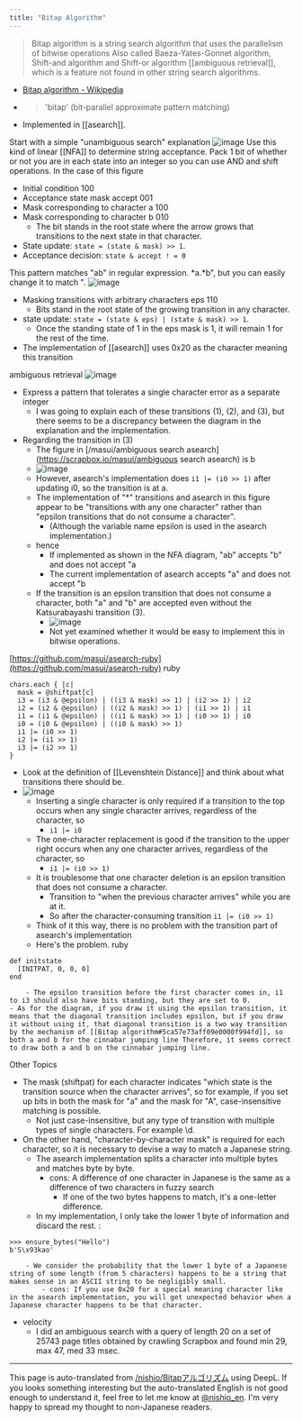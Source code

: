 ```yaml
---
title: "Bitap Algorithm"
---
```


> Bitap algorithm is a string search algorithm that uses the parallelism of bitwise operations
>  Also called Baeza-Yates-Gonnet algorithm, Shift-and algorithm and Shift-or algorithm
>  [[ambiguous retrieval]], which is a feature not found in other string search algorithms.
- [Bitap algorithm - Wikipedia](https://ja.wikipedia.org/wiki/Bitap%E3%82%A2%E3%83%AB%E3%82%B4%E3%83%AA%E3%82%BA%E3%83%A0)
- > 'bitap' (bit-parallel approximate pattern matching)

- Implemented in [[asearch]].

Start with a simple "unambiguous search" explanation
![image](https://gyazo.com/32dc88bb9200d0663c6cdc643ea29938/thumb/1000)
Use this kind of linear [[NFA]] to determine string acceptance.
Pack 1 bit of whether or not you are in each state into an integer so you can use AND and shift operations.
In the case of this figure
- Initial condition 100
- Acceptance state mask accept 001
- Mask corresponding to character a 100
- Mask corresponding to character b 010
    - The bit stands in the root state where the arrow grows that transitions to the next state in that character.
- State update: `state = (state & mask) >> 1`.
- Acceptance decision: `state & accept ! = 0`

This pattern matches "ab" in regular expression. *a.*b", but you can easily change it to match ".
![image](https://gyazo.com/0af6aed29ac322dd24d4577d7490b892/thumb/1000)

- Masking transitions with arbitrary characters eps 110
    - Bits stand in the root state of the growing transition in any character.
- state update: `state = (state & eps) | (state & mask) >> 1`.
    - Once the standing state of 1 in the eps mask is 1, it will remain 1 for the rest of the time.
- The implementation of [[asearch]] uses 0x20 as the character meaning this transition

ambiguous retrieval
![image](https://gyazo.com/4fc58b867e8bbde5eaafafd6cf7d75da/thumb/1000)
- Express a pattern that tolerates a single character error as a separate integer
    - I was going to explain each of these transitions (1), (2), and (3), but there seems to be a discrepancy between the diagram in the explanation and the implementation.
- Regarding the transition in (3)
    - The figure in [/masui/ambiguous search asearch](https://scrapbox.io/masui/ambiguous search asearch) is b
    - ![image](https://gyazo.com/d3884cc7d269be9eed5de95a28b261f0/thumb/1000)
    - However, asearch's implementation does `i1 |= (i0 >> 1)` after updating i0, so the transition is at a.
    - The implementation of "*" transitions and asearch in this figure appear to be "transitions with any one character" rather than "epsilon transitions that do not consume a character".
        - (Although the variable name epsilon is used in the asearch implementation.)
    - hence
        - If implemented as shown in the NFA diagram, "ab" accepts "b" and does not accept "a
        - The current implementation of asearch accepts "a" and does not accept "b
    - If the transition is an epsilon transition that does not consume a character, both "a" and "b" are accepted even without the Katsurabayashi transition (3).
        - ![image](https://gyazo.com/515ce7163d379ad3ffc1c5368a9c456b/thumb/1000)
        - Not yet examined whether it would be easy to implement this in bitwise operations.

[https://github.com/masui/asearch-ruby](https://github.com/masui/asearch-ruby)
ruby

```
chars.each { |c|
  mask = @shiftpat[c]
  i3 = (i3 & @epsilon) | ((i3 & mask) >> 1) | (i2 >> 1) | i2
  i2 = (i2 & @epsilon) | ((i2 & mask) >> 1) | (i1 >> 1) | i1
  i1 = (i1 & @epsilon) | ((i1 & mask) >> 1) | (i0 >> 1) | i0
  i0 = (i0 & @epsilon) | ((i0 & mask) >> 1)
  i1 |= (i0 >> 1)
  i2 |= (i1 >> 1)
  i3 |= (i2 >> 1)
}
```


- Look at the definition of [[Levenshtein Distance]] and think about what transitions there should be.
- ![image](https://gyazo.com/222b0f954e5cbd652709f8af937e4958/thumb/1000)
    - Inserting a single character is only required if a transition to the top occurs when any single character arrives, regardless of the character, so
        - `i1 |= i0`
    - The one-character replacement is good if the transition to the upper right occurs when any one character arrives, regardless of the character, so
        - `i1 |= (i0 >> 1)`
    - It is troublesome that one character deletion is an epsilon transition that does not consume a character.
        - Transition to "when the previous character arrives" while you are at it.
        - So after the character-consuming transition `i1 |= (i0 >> 1)`
    - Think of it this way, there is no problem with the transition part of asearch's implementation
    - Here's the problem.
ruby

```
def initstate
  [INITPAT, 0, 0, 0]
end
```

        - The epsilon transition before the first character comes in, i1 to i3 should also have bits standing, but they are set to 0.
    - As for the diagram, if you draw it using the epsilon transition, it means that the diagonal transition includes epsilon, but if you draw it without using it, that diagonal transition is a two way transition by the mechanism of [[Bitap algorithm#5ca57e73aff09e0000f994fd]], so both a and b for the cinnabar jumping line Therefore, it seems correct to draw both a and b on the cinnabar jumping line.


Other Topics
- The mask (shiftpat) for each character indicates "which state is the transition source when the character arrives", so for example, if you set up bits in both the mask for "a" and the mask for "A", case-insensitive matching is possible.
    - Not just case-insensitive, but any type of transition with multiple types of single characters. For example \d.
- On the other hand, "character-by-character mask" is required for each character, so it is necessary to devise a way to match a Japanese string.
    - The asearch implementation splits a character into multiple bytes and matches byte by byte.
        - cons: A difference of one character in Japanese is the same as a difference of two characters in fuzzy search
            - If one of the two bytes happens to match, it's a one-letter difference.
    - In my implementation, I only take the lower 1 byte of information and discard the rest.
:

```
>>> ensure_bytes("Hello")
b'S\x93kao'
```

        - We consider the probability that the lower 1 byte of a Japanese string of some length (from 5 characters) happens to be a string that makes sense in an ASCII string to be negligibly small.
            - cons: If you use 0x20 for a special meaning character like in the asearch implementation, you will get unexpected behavior when a Japanese character happens to be that character.

- velocity
    - I did an ambiguous search with a query of length 20 on a set of 25743 page titles obtained by crawling Scrapbox and found min 29, max 47, med 33 msec.

---
This page is auto-translated from [/nishio/Bitapアルゴリズム](https://scrapbox.io/nishio/Bitapアルゴリズム) using DeepL. If you looks something interesting but the auto-translated English is not good enough to understand it, feel free to let me know at [@nishio_en](https://twitter.com/nishio_en). I'm very happy to spread my thought to non-Japanese readers.
